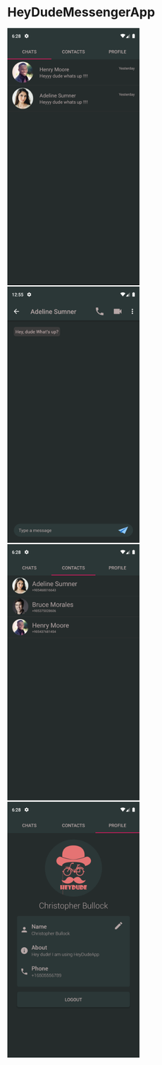 # HeyDudeMessengerApp

![](https://github.com/fatihhduygu/HeyDudeMessengerApp/blob/master/App%20Screenshot/page5.png) ![](https://github.com/fatihhduygu/HeyDudeMessengerApp/blob/master/App%20Screenshot/page9.png)![](https://github.com/fatihhduygu/HeyDudeMessengerApp/blob/master/App%20Screenshot/page6.png)![](https://github.com/fatihhduygu/HeyDudeMessengerApp/blob/master/App%20Screenshot/page7.png)
